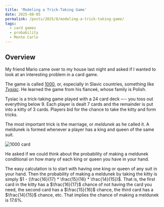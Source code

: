 ```yaml
---
title: 'Modeling a Trick-Taking Game'
date: 2025-08-05
permalink: /posts/2025/8/modeling-a-trick-taking-game/
tags:
  - card games
  - probability
  - Monte Carlo
---
```


## Overview

My friend Mario came over to my house last night and asked if I wanted to look at an interesting problem in a card game. 

The game is called [1000](https://en.wikipedia.org/wiki/1000_(card_game)), or, especially in Slavic countries, something like [_Tysiac_](https://www.qcsalon.net/en/tysiac). He learned the game from his fianceé, whose family is Polish.

Tysiac is a trick-taking game played with a 24 card deck –-- you toss out everything below 9. Each player is dealt 7 cards and the remainder is put into a kitty of 3 cards. Players bid for the chance to take the kitty and form tricks.

The most important trick is the marriage, or _meldunek_ as he called it. A meldunek is formed whenever a player has a king and queen of the same suit. 

![1000 card](https://github.com/user-attachments/assets/1b8574e1-7b78-4dcd-81f2-32e0ee614196)


He asked if we could think about the probability of making a meldunek conditional on how many of each king or queen you have in your hand. 

The easy calculation is to start with having one king or queen of any suit in your hand. Then the probability of making a meldunek by taking the kitty is simply $1 - (\frac{16}{17} * \frac{15}{16} * \frac{14}{15})$. That is, the first card in the kitty has a $\frac{16}{17}$ chance of not having the card you need, the second card has a $\frac{15}{16}$ chance, the third card has a $\frac{14}{15}$ chance, etc. That implies the chance of making a meldunek is 17.6%.

